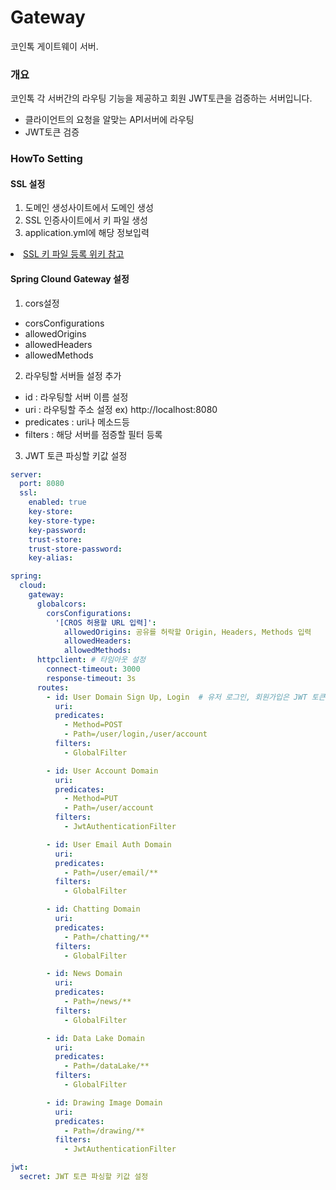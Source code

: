 # Gateway
코인톡 게이트웨이 서버.
### 개요
코인톡 각 서버간의 라우팅 기능을 제공하고 회원 JWT토큰을 검증하는 서버입니다.
* 클라이언트의 요청을 알맞는 API서버에 라우팅
* JWT토큰 검증

### HowTo Setting


#### SSL 설정
1. 도메인 생성사이트에서 도메인 생성
2. SSL 인증사이트에서 키 파일 생성 
3. application.yml에 해당 정보입력
<li><a href="https://docs.google.com/document/d/1DSh2ryiDK4dcjHXDzTeHhQnvRj3HN2NZiw4jsY4n90c/edit#">SSL 키 파일 등록 위키 참고</a></li>

#### Spring Clound Gateway 설정
1. cors설정
- corsConfigurations
- allowedOrigins
- allowedHeaders
- allowedMethods

2. 라우팅할 서버들 설정 추가
- id : 라우팅할 서버 이름 설정
- uri : 라우팅할 주소 설정 ex) http://localhost:8080
- predicates : uri나 메소드등 
- filters : 해당 서버를 점증할 필터 등록

3. JWT 토큰 파싱할 키값 설정


```yml
server:
  port: 8080
  ssl:
    enabled: true
    key-store: 
    key-store-type: 
    key-password: 
    trust-store: 
    trust-store-password: 
    key-alias: 

spring:
  cloud:
    gateway:
      globalcors:
        corsConfigurations:
          '[CROS 허용할 URL 입력]':
            allowedOrigins: 공유를 허락할 Origin, Headers, Methods 입력
            allowedHeaders: 
            allowedMethods: 
      httpclient: # 타임아웃 설정
        connect-timeout: 3000
        response-timeout: 3s
      routes:
        - id: User Domain Sign Up, Login  # 유저 로그인, 회원가입은 JWT 토큰 인증과정 없음.
          uri: 
          predicates:
            - Method=POST
            - Path=/user/login,/user/account
          filters:
            - GlobalFilter

        - id: User Account Domain
          uri: 
          predicates:
            - Method=PUT
            - Path=/user/account
          filters:
            - JwtAuthenticationFilter

        - id: User Email Auth Domain
          uri: 
          predicates:
            - Path=/user/email/**
          filters:
            - GlobalFilter

        - id: Chatting Domain
          uri: 
          predicates:
            - Path=/chatting/**
          filters:
            - GlobalFilter

        - id: News Domain
          uri: 
          predicates:
            - Path=/news/**
          filters:
            - GlobalFilter

        - id: Data Lake Domain
          uri: 
          predicates:
            - Path=/dataLake/**
          filters:
            - GlobalFilter

        - id: Drawing Image Domain
          uri: 
          predicates:
            - Path=/drawing/**
          filters:
            - JwtAuthenticationFilter

jwt:
  secret: JWT 토큰 파싱할 키값 설정

```



